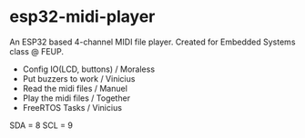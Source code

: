 # esp32-midi-player
An ESP32 based 4-channel MIDI file player. Created for Embedded Systems class @ FEUP.

- Config IO(LCD, buttons) / Moraless
- Put buzzers to work / Vinicius
- Read the midi files / Manuel
- Play the midi files / Together
- FreeRTOS Tasks / Vinicius

SDA = 8
SCL = 9